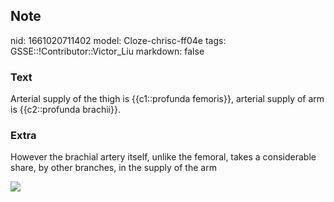 ## Note
nid: 1661020711402
model: Cloze-chrisc-ff04e
tags: GSSE::!Contributor::Victor_Liu
markdown: false

### Text
Arterial supply of the thigh is {{c1::profunda femoris}}, arterial supply of arm is {{c2::profunda brachii}}.

### Extra
However the brachial artery itself, unlike the femoral, takes a
considerable share, by other branches, in the supply of the arm
<div><img src=
"paste-9d1b11565927f67f602843e7672d00b7238641fc.jpg"></div>
